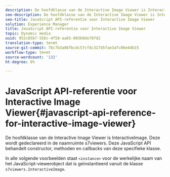 ```yaml
---
description: De hoofdklasse van de Interactive Image Viewer is InteractiveImage. Deze wordt gedeclareerd in de naamruimte s7viewers. Deze JavaScript API behandelt constructor, methoden en callbacks van deze specifieke klasse.
seo-description: De hoofdklasse van de Interactive Image Viewer is InteractiveImage. Deze wordt gedeclareerd in de naamruimte s7viewers. Deze JavaScript API behandelt constructor, methoden en callbacks van deze specifieke klasse.
seo-title: JavaScript API-referentie voor Interactive Image Viewer
solution: Experience Manager
title: JavaScript API-referentie voor Interactive Image Viewer
topic: Dynamic media
uuid: 952c85b7-556c-4f58-aa65-003b0de70fd2
translation-type: tm+mt
source-git-commit: 7bc7b3a86fbcdc57cfdc31745fae3afc06e44b15
workflow-type: tm+mt
source-wordcount: '132'
ht-degree: 0%

---
```



# JavaScript API-referentie voor Interactive Image Viewer{#javascript-api-reference-for-interactive-image-viewer}

De hoofdklasse van de Interactive Image Viewer is InteractiveImage. Deze wordt gedeclareerd in de naamruimte s7viewers. Deze JavaScript API behandelt constructor, methoden en callbacks van deze specifieke klasse.

In alle volgende voorbeelden staat `<instance>` voor de werkelijke naam van het JavaScript-viewerobject dat is geïnstantieerd vanuit de klasse `s7viewers.InteractiveImage`.
